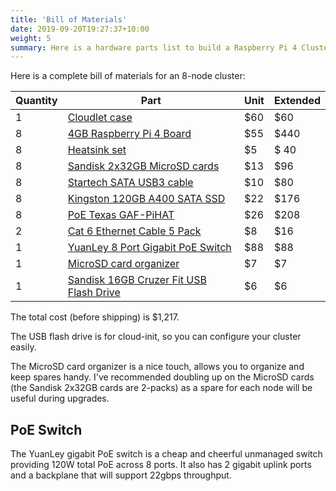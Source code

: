 ```yaml
---
title: 'Bill of Materials'
date: 2019-09-20T19:27:37+10:00
weight: 5
summary: Here is a hardware parts list to build a Raspberry Pi 4 Cluster.
---
```

Here is a complete bill of materials for an 8-node cluster:


| Quantity | Part                                                                                            | Unit | Extended |
| -------- | ----------------------------------------------------------------------------------------------- | ---- | -------- |
|     1    | [Cloudlet case](https://www.amazon.com/CLOUDLET-CASE-Raspberry-Single-Computers/dp/B07D5NM9ZG/) |  $60 |      $60 |
|     8    | [4GB Raspberry Pi 4 Board](https://www.canakit.com/raspberry-pi-4-4gb.html)                     |  $55 |     $440 |
|     8    | [Heatsink set](https://www.canakit.com/raspberry-pi-4-heat-sinks.html)                          |   $5 |     $ 40 |
|     8    | [Sandisk 2x32GB MicroSD cards](https://www.amazon.com/gp/product/B00CNYV942/)                   |  $13 |      $96 |
|     8    | [Startech SATA USB3 cable](https://www.amazon.com/gp/product/B00HJZJI84/)                       |  $10 |      $80 |
|     8    | [Kingston 120GB A400 SATA SSD](https://www.amazon.com/gp/product/B01N6JQS8C/)                   |  $22 |     $176 |
|     8    | [PoE Texas GAF-PiHAT](https://www.amazon.com/gp/product/B07TVFFHVP/)                            |  $26 |     $208 |
|     2    | [Cat 6 Ethernet Cable 5 Pack](https://www.amazon.com/gp/product/B01JO3FM7Y/ref)                 |   $8 |      $16 |
|     1    | [YuanLey 8 Port Gigabit PoE Switch](https://www.amazon.com/gp/product/B0795MFCHZ/)              |  $88 |      $88 |
|     1    | [MicroSD card organizer](https://www.amazon.com/gp/product/B006J73IZM/)                         |   $7 |       $7 |
|     1    | [Sandisk 16GB Cruzer Fit USB Flash Drive](https://www.amazon.com/dp/B07MDXBT87)                 |   $6 |       $6 |


The total cost (before shipping) is $1,217.

The USB flash drive is for cloud-init, so you can configure your cluster easily.

The MicroSD card organizer is a nice touch, allows you to organize and keep spares handy. I've recommended doubling up on
the MicroSD cards (the Sandisk 2x32GB cards are 2-packs) as a spare for each node will be useful during upgrades.

## PoE Switch

The YuanLey gigabit PoE switch is a cheap and cheerful unmanaged switch providing 120W total PoE across 8 ports. 
It also has 2 gigabit uplink ports and a backplane that will support 22gbps throughput. 
